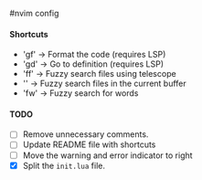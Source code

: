 #nvim config

#### Shortcuts
- 'gf' -> Format the code (requires LSP)
- 'gd' -> Go to definition (requires LSP)
- '<leader>ff' -> Fuzzy search files using telescope
- '<leader><leader>' -> Fuzzy search files in the current buffer
- '<leader>fw' -> Fuzzy search for words

#### TODO

- [ ] Remove unnecessary comments.
- [ ] Update README file with shortcuts
- [ ] Move the warning and error indicator to right
- [x] Split the `init.lua` file.
